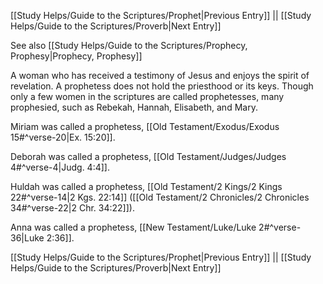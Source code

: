 [[Study Helps/Guide to the Scriptures/Prophet|Previous Entry]]  ||  [[Study Helps/Guide to the Scriptures/Proverb|Next Entry]]

 See also [[Study Helps/Guide to the Scriptures/Prophecy, Prophesy|Prophecy, Prophesy]]

 A woman who has received a testimony of Jesus and enjoys the spirit of revelation. A prophetess does not hold the priesthood or its keys. Though only a few women in the scriptures are called prophetesses, many prophesied, such as Rebekah, Hannah, Elisabeth, and Mary.

 Miriam was called a prophetess, [[Old Testament/Exodus/Exodus 15#^verse-20|Ex. 15:20]].

 Deborah was called a prophetess, [[Old Testament/Judges/Judges 4#^verse-4|Judg. 4:4]].

 Huldah was called a prophetess, [[Old Testament/2 Kings/2 Kings 22#^verse-14|2 Kgs. 22:14]] ([[Old Testament/2 Chronicles/2 Chronicles 34#^verse-22|2 Chr. 34:22]]).

 Anna was called a prophetess, [[New Testament/Luke/Luke 2#^verse-36|Luke 2:36]].

[[Study Helps/Guide to the Scriptures/Prophet|Previous Entry]]  ||  [[Study Helps/Guide to the Scriptures/Proverb|Next Entry]]